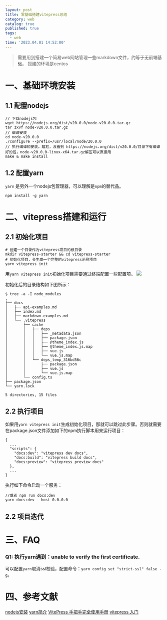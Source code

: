 ```yaml
---
layout: post
title: 零基础搭建vitepress总结
category: web
catalog: true
published: true
tags:
  - web
time: '2023.04.01 14:52:00'
---
```


> 需要用到搭建一个简易web网站管理一些markdown文件，约等于无前端基础。
> 搭建的环境是centos

# 一、基础环境安装
## 1.1 配置nodejs
```shell
// 下载nodejs包
wget https://nodejs.org/dist/v20.0.0/node-v20.0.0.tar.gz
tar zxvf node-v20.0.0.tar.gz
// 编译安装
cd node-v20.0.0
./configure --prefix=/usr/local/node/20.0.0
// 执行编译和安装。尴尬，没看到 https://nodejs.org/dist/v20.0.0/目录下有编译好的包，node-v20.0.0-linux-x64.tar.gz解压可以直接用
make & make install
```

## 1.2 配置yarn
`yarn` 是另外一个nodejs包管理器，可以理解是`npm`的替代品。
```
npm install -g yarn
```

# 二、vitepress搭建和运行
## 2.1 初始化项目
```shell
# 创建一个目录作为vitepress项目的根目录
mkdir vitepress-starter && cd vitepress-starter
# 初始化项目，会生成一个完整的vitepress示例项目
yarn vitepress init
```
用`yarn vitepress init`初始化项目需要通过终端配置一些配置项。
![](https://github.com/vuejs/vitepress/blob/main/docs/guide/vitepress-init.png)

初始化后的目录结构如下图所示：
```
$ tree -a -I node_modules
.
├── docs
│   ├── api-examples.md
│   ├── index.md
│   ├── markdown-examples.md
│   └── .vitepress
│       ├── cache
│       │   ├── deps
│       │   │   ├── _metadata.json
│       │   │   ├── package.json
│       │   │   ├── @theme_index.js
│       │   │   ├── @theme_index.js.map
│       │   │   ├── vue.js
│       │   │   └── vue.js.map
│       │   └── deps_temp_316bd56c
│       │       ├── package.json
│       │       ├── vue.js
│       │       └── vue.js.map
│       └── config.ts
├── package.json
└── yarn.lock

5 directories, 15 files
```

## 2.2 执行项目
如果用`yarn vitepress init`生成初始化项目，那就可以跳过此步骤。否则就需要在package.json文件添加如下的npm执行脚本用来运行项目：
```
{
  ...
  "scripts": {
    "docs:dev": "vitepress dev docs",
    "docs:build": "vitepress build docs",
    "docs:preview": "vitepress preview docs"
  },
  ...
}
```
执行如下命令启动一个服务：
```
//或者 npm run docs:dev
yarn docs:dev --host 0.0.0.0
```

## 2.2 项目迭代


# 三、FAQ

### Q1: 执行yarn遇到：unable to verify the first certificate.
可以配置`yarn`取消ssl校验，配置命令：`yarn config set "strict-ssl" false -g`。

# 四、参考文献
[nodejs安装](https://www.runoob.com/nodejs/nodejs-install-setup.html)
[yarn简介](https://zhuanlan.zhihu.com/p/357454908)
[VitePress 手把手完全使用手册](https://juejin.cn/post/7164276166084263972#heading-8)
[vitepress 入门](https://github.com/vuejs/vitepress/blob/main/docs/guide/getting-started.md)